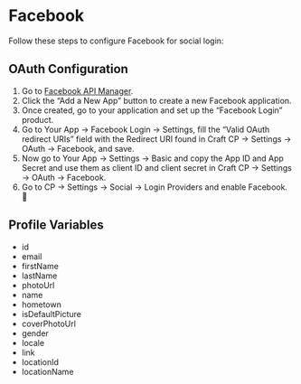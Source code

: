 # Facebook

Follow these steps to configure Facebook for social login:

## OAuth Configuration

1. Go to [Facebook API Manager](https://developers.facebook.com/apps).
1. Click the “Add a New App” button to create a new Facebook application.
1. Once created, go to your application and set up the “Facebook Login” product.
1. Go to Your App → Facebook Login → Settings, fill the “Valid OAuth redirect URIs” field with the Redirect URI found in Craft CP → Settings → OAuth → Facebook, and save.
1. Now go to Your App → Settings → Basic and copy the App ID and App Secret and use them as client ID and client secret in Craft CP → Settings → OAuth → Facebook.
1. Go to CP → Settings → Social → Login Providers and enable Facebook.
🎉

## Profile Variables

- id
- email
- firstName
- lastName
- photoUrl
- name
- hometown
- isDefaultPicture
- coverPhotoUrl
- gender
- locale
- link
- locationId
- locationName